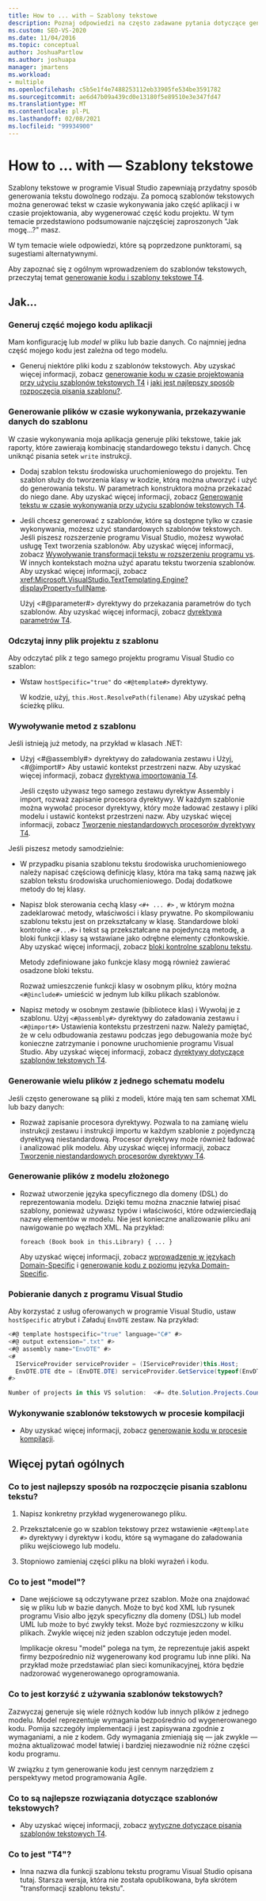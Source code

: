 ```yaml
---
title: How to ... with — Szablony tekstowe
description: Poznaj odpowiedzi na często zadawane pytania dotyczące generowania tekstu przy użyciu szablonów tekstowych.
ms.custom: SEO-VS-2020
ms.date: 11/04/2016
ms.topic: conceptual
author: JoshuaPartlow
ms.author: joshuapa
manager: jmartens
ms.workload:
- multiple
ms.openlocfilehash: c5b5e1f4e7488253112eb33905fe534be3591782
ms.sourcegitcommit: ae6d47b09a439cd0e13180f5e89510e3e347fd47
ms.translationtype: MT
ms.contentlocale: pl-PL
ms.lasthandoff: 02/08/2021
ms.locfileid: "99934900"
---
```

# <a name="how-to--with-text-templates"></a>How to ... with — Szablony tekstowe
Szablony tekstowe w programie Visual Studio zapewniają przydatny sposób generowania tekstu dowolnego rodzaju. Za pomocą szablonów tekstowych można generować tekst w czasie wykonywania jako część aplikacji i w czasie projektowania, aby wygenerować część kodu projektu. W tym temacie przedstawiono podsumowanie najczęściej zaproszonych "Jak mogę...?" masz.

 W tym temacie wiele odpowiedzi, które są poprzedzone punktorami, są sugestiami alternatywnymi.

 Aby zapoznać się z ogólnym wprowadzeniem do szablonów tekstowych, przeczytaj temat [generowanie kodu i szablony tekstowe T4](../modeling/code-generation-and-t4-text-templates.md).

## <a name="how-to-"></a>Jak...

### <a name="generate-part-of-my-application-code"></a>Generuj część mojego kodu aplikacji
 Mam konfigurację lub *model* w pliku lub bazie danych. Co najmniej jedna część mojego kodu jest zależna od tego modelu.

- Generuj niektóre pliki kodu z szablonów tekstowych. Aby uzyskać więcej informacji, zobacz [generowanie kodu w czasie projektowania przy użyciu szablonów tekstowych T4](../modeling/design-time-code-generation-by-using-t4-text-templates.md) i [jaki jest najlepszy sposób rozpoczęcia pisania szablonu?](#starting).

### <a name="generate-files-at-run-time-passing-data-into-the-template"></a>Generowanie plików w czasie wykonywania, przekazywanie danych do szablonu
 W czasie wykonywania moja aplikacja generuje pliki tekstowe, takie jak raporty, które zawierają kombinację standardowego tekstu i danych. Chcę uniknąć pisania setek `write` instrukcji.

- Dodaj szablon tekstu środowiska uruchomieniowego do projektu. Ten szablon służy do tworzenia klasy w kodzie, którą można utworzyć i użyć do generowania tekstu. W parametrach konstruktora można przekazać do niego dane. Aby uzyskać więcej informacji, zobacz [Generowanie tekstu w czasie wykonywania przy użyciu szablonów tekstowych T4](../modeling/run-time-text-generation-with-t4-text-templates.md).

- Jeśli chcesz generować z szablonów, które są dostępne tylko w czasie wykonywania, możesz użyć standardowych szablonów tekstowych. Jeśli piszesz rozszerzenie programu Visual Studio, możesz wywołać usługę Text tworzenia szablonów. Aby uzyskać więcej informacji, zobacz [Wywoływanie transformacji tekstu w rozszerzeniu programu vs](../modeling/invoking-text-transformation-in-a-vs-extension.md). W innych kontekstach można użyć aparatu tekstu tworzenia szablonów. Aby uzyskać więcej informacji, zobacz <xref:Microsoft.VisualStudio.TextTemplating.Engine?displayProperty=fullName>.

     Użyj \<#@parameter#> dyrektywy do przekazania parametrów do tych szablonów. Aby uzyskać więcej informacji, zobacz [dyrektywa parametrów T4](../modeling/t4-parameter-directive.md).

### <a name="read-another-project-file-from-a-template"></a>Odczytaj inny plik projektu z szablonu
 Aby odczytać plik z tego samego projektu programu Visual Studio co szablon:

- Wstaw `hostSpecific="true"` do `<#@template#>` dyrektywy.

     W kodzie, użyj, `this.Host.ResolvePath(filename)` Aby uzyskać pełną ścieżkę pliku.

### <a name="invoke-methods-from-a-template"></a>Wywoływanie metod z szablonu

Jeśli istnieją już metody, na przykład w klasach .NET:

- Użyj \<#@assembly#> dyrektywy do załadowania zestawu i Użyj, \<#@import#> Aby ustawić kontekst przestrzeni nazw. Aby uzyskać więcej informacji, zobacz [dyrektywa importowania T4](../modeling/t4-import-directive.md).

   Jeśli często używasz tego samego zestawu dyrektyw Assembly i import, rozważ zapisanie procesora dyrektywy. W każdym szablonie można wywołać procesor dyrektywy, który może ładować zestawy i pliki modelu i ustawić kontekst przestrzeni nazw. Aby uzyskać więcej informacji, zobacz [Tworzenie niestandardowych procesorów dyrektywy T4](../modeling/creating-custom-t4-text-template-directive-processors.md).

Jeśli piszesz metody samodzielnie:

- W przypadku pisania szablonu tekstu środowiska uruchomieniowego należy napisać częściową definicję klasy, która ma taką samą nazwę jak szablon tekstu środowiska uruchomieniowego. Dodaj dodatkowe metody do tej klasy.

- Napisz blok sterowania cechą klasy `<#+ ... #>` , w którym można zadeklarować metody, właściwości i klasy prywatne. Po skompilowaniu szablonu tekstu jest on przekształcany w klasę. Standardowe bloki kontrolne `<#...#>` i tekst są przekształcane na pojedynczą metodę, a bloki funkcji klasy są wstawiane jako odrębne elementy członkowskie. Aby uzyskać więcej informacji, zobacz [bloki kontrolne szablonu tekstu](../modeling/text-template-control-blocks.md).

   Metody zdefiniowane jako funkcje klasy mogą również zawierać osadzone bloki tekstu.

   Rozważ umieszczenie funkcji klasy w osobnym pliku, który można `<#@include#>` umieścić w jednym lub kilku plikach szablonów.

- Napisz metody w osobnym zestawie (bibliotece klas) i Wywołaj je z szablonu. Użyj `<#@assembly#>` dyrektywy do załadowania zestawu i `<#@import#>` Ustawienia kontekstu przestrzeni nazw. Należy pamiętać, że w celu odbudowania zestawu podczas jego debugowania może być konieczne zatrzymanie i ponowne uruchomienie programu Visual Studio. Aby uzyskać więcej informacji, zobacz [dyrektywy dotyczące szablonów tekstowych T4](../modeling/t4-text-template-directives.md).

### <a name="generate-many-files-from-one-model-schema"></a>Generowanie wielu plików z jednego schematu modelu
 Jeśli często generowane są pliki z modeli, które mają ten sam schemat XML lub bazy danych:

- Rozważ zapisanie procesora dyrektywy. Pozwala to na zamianę wielu instrukcji zestawu i instrukcji importu w każdym szablonie z pojedynczą dyrektywą niestandardową. Procesor dyrektywy może również ładować i analizować plik modelu. Aby uzyskać więcej informacji, zobacz [Tworzenie niestandardowych procesorów dyrektywy T4](../modeling/creating-custom-t4-text-template-directive-processors.md).

### <a name="generate-files-from-a-complex-model"></a>Generowanie plików z modelu złożonego

- Rozważ utworzenie języka specyficznego dla domeny (DSL) do reprezentowania modelu. Dzięki temu można znacznie łatwiej pisać szablony, ponieważ używasz typów i właściwości, które odzwierciedlają nazwy elementów w modelu. Nie jest konieczne analizowanie pliku ani nawigowanie po węzłach XML. Na przykład:

     `foreach (Book book in this.Library) { ... }`

     Aby uzyskać więcej informacji, zobacz [wprowadzenie w językach Domain-Specific](../modeling/getting-started-with-domain-specific-languages.md) i [generowanie kodu z poziomu języka Domain-Specific](../modeling/generating-code-from-a-domain-specific-language.md).

### <a name="get-data-from-visual-studio"></a>Pobieranie danych z programu Visual Studio
 Aby korzystać z usług oferowanych w programie Visual Studio, ustaw `hostSpecific` atrybut i Załaduj `EnvDTE` zestaw. Na przykład:

```csharp
<#@ template hostspecific="true" language="C#" #>
<#@ output extension=".txt" #>
<#@ assembly name="EnvDTE" #>
<#
  IServiceProvider serviceProvider = (IServiceProvider)this.Host;
  EnvDTE.DTE dte = (EnvDTE.DTE) serviceProvider.GetService(typeof(EnvDTE.DTE));
#>

Number of projects in this VS solution:  <#= dte.Solution.Projects.Count #>
```

### <a name="execute-text-templates-in-the-build-process"></a>Wykonywanie szablonów tekstowych w procesie kompilacji

- Aby uzyskać więcej informacji, zobacz [generowanie kodu w procesie kompilacji](../modeling/code-generation-in-a-build-process.md).

## <a name="more-general-questions"></a>Więcej pytań ogólnych

### <a name="what-is-the-best-way-to-start-writing-a-text-template"></a><a name="starting"></a> Co to jest najlepszy sposób na rozpoczęcie pisania szablonu tekstu?

1. Napisz konkretny przykład wygenerowanego pliku.

2. Przekształcenie go w szablon tekstowy przez wstawienie `<#@template #>` dyrektywy i dyrektyw i kodu, które są wymagane do załadowania pliku wejściowego lub modelu.

3. Stopniowo zamieniaj części pliku na bloki wyrażeń i kodu.

### <a name="what-is-a-model"></a>Co to jest "model"?

- Dane wejściowe są odczytywane przez szablon. Może ona znajdować się w pliku lub w bazie danych. Może to być kod XML lub rysunek programu Visio albo język specyficzny dla domeny (DSL) lub model UML lub może to być zwykły tekst. Może być rozmieszczony w kilku plikach. Zwykle więcej niż jeden szablon odczytuje jeden model.

     Implikacje okresu "model" polega na tym, że reprezentuje jakiś aspekt firmy bezpośrednio niż wygenerowany kod programu lub inne pliki. Na przykład może przedstawiać plan sieci komunikacyjnej, która będzie nadzorować wygenerowanego oprogramowania.

### <a name="what-is-the-benefit-of-using-text-templates"></a>Co to jest korzyść z używania szablonów tekstowych?
 Zazwyczaj generuje się wiele różnych kodów lub innych plików z jednego modelu. Model reprezentuje wymagania bezpośrednio od wygenerowanego kodu. Pomija szczegóły implementacji i jest zapisywana zgodnie z wymaganiami, a nie z kodem. Gdy wymagania zmieniają się — jak zwykle — można aktualizować model łatwiej i bardziej niezawodnie niż różne części kodu programu.

 W związku z tym generowanie kodu jest cennym narzędziem z perspektywy metod programowania Agile.

### <a name="what-best-practices-are-there-for-text-templates"></a>Co to są najlepsze rozwiązania dotyczące szablonów tekstowych?

- Aby uzyskać więcej informacji, zobacz [wytyczne dotyczące pisania szablonów tekstowych T4](../modeling/guidelines-for-writing-t4-text-templates.md).

### <a name="what-is-t4"></a>Co to jest "T4"?

- Inna nazwa dla funkcji szablonu tekstu programu Visual Studio opisana tutaj. Starsza wersja, która nie została opublikowana, była skrótem "transformacji szablonu tekstu".
